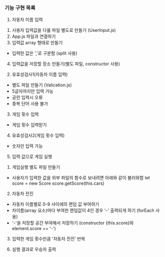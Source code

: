 ### 기능 구현 목록

1. 자동차 이름 입력
1) 사용자 입력값을 다룰 파일 별도로 만들기 (UserInput.js)
2) App.js 파일과 연결하기
3) 입력값 array 형태로 만들기
- 입력한 값은 ','로 구분함 (split 사용)
4) 입력값을 저장할 장소 만들기(별도 파일, constructor 사용)

2. 유효성검사1(자동차 이름 입력)
- 별도 파일 만들기 (Valication.js)
- 5글자까지만 입력 가능
- 공란 입력시 오류
- 중복 단어 사용 불가

3. 게임 횟수 입력
- 게임 횟수 입력받기

4. 유효성검사2(게임 횟수 입력)
- 숫자만 입력 가능

5. 입력 값으로 게임 실행
1) 게임실행 별도 파일 만들기
- 사용자가 입력한 값을 외부 파일의 함수로 보내려면 아래와 같이 불러와함
let score = new Score
score.getScore(this.cars)
2) 자동차 전진
- 자동차 이름별로 0-9 사이에의 랜덤 값 부여하기
- 차이름(array 요소)마다 부여한 랜덤값이 4인 경우 '-' 출력되게 하기
(forEach 사용)
- '-'을 저장할 공간 부여해서 저장하기
(constructor {this.score}와 element.score += '-')

3) 입력한 게임 횟수만큼 '자동차 전진' 반복

6. 실행 결과로 우승자 출력
